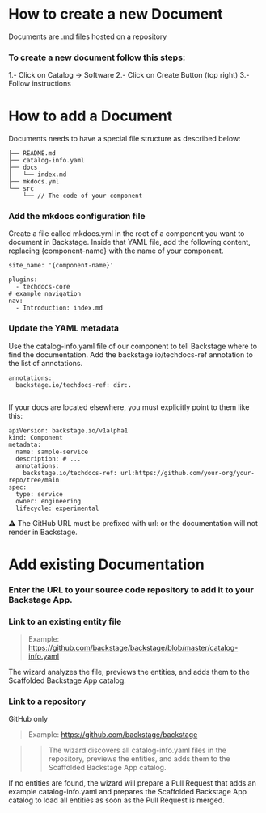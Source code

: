 # How to create a new Document
Documents are .md files hosted on a repository

### To create a new document follow this steps:

1.- Click on Catalog -> Software
2.- Click on Create Button (top right)
3.- Follow instructions

# How to add a Document
Documents needs to have a special file structure as described below:

```
├── README.md
├── catalog-info.yaml
├── docs
│   └── index.md
├── mkdocs.yml
└── src
    └── // The code of your component
```

### Add the mkdocs configuration file
Create a file called mkdocs.yml in the root of a component you want to document in Backstage. Inside that YAML file, add the following content, replacing {component-name} with the name of your component.
```
site_name: '{component-name}'

plugins:
  - techdocs-core
# example navigation  
nav:
  - Introduction: index.md
```

### Update the YAML metadata
Use the catalog-info.yaml file of our component to tell Backstage where to find the documentation.
Add the backstage.io/techdocs-ref annotation to the list of annotations.

```
annotations:
  backstage.io/techdocs-ref: dir:.
  
```  
If your docs are located elsewhere, you must explicitly point to them like this:
```
apiVersion: backstage.io/v1alpha1
kind: Component
metadata:
  name: sample-service
  description: # ...
  annotations:
    backstage.io/techdocs-ref: url:https://github.com/your-org/your-repo/tree/main
spec:
  type: service
  owner: engineering
  lifecycle: experimental
  ````

⚠️ The GitHub URL must be prefixed with url: or the documentation will not render in Backstage.


# Add existing Documentation
### Enter the URL to your source code repository to add it to your Backstage App.

### Link to an existing entity file
> Example: https://github.com/backstage/backstage/blob/master/catalog-info.yaml

The wizard analyzes the file, previews the entities, and adds them to the Scaffolded Backstage App catalog.

### Link to a repository 
GitHub only
> Example: https://github.com/backstage/backstage

>> The wizard discovers all catalog-info.yaml files in the repository, previews the entities, and adds them to the Scaffolded Backstage App catalog.

If no entities are found, the wizard will prepare a Pull Request that adds an example catalog-info.yaml and prepares the Scaffolded Backstage App catalog to load all entities as soon as the Pull Request is merged.
